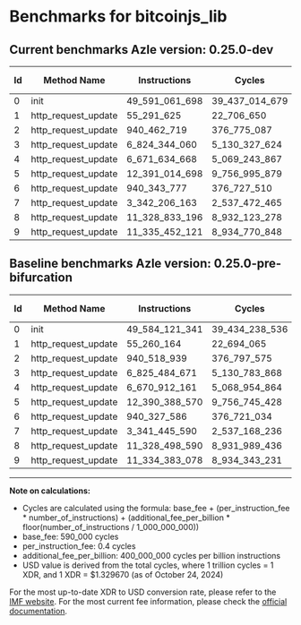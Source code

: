 # Benchmarks for bitcoinjs_lib

## Current benchmarks Azle version: 0.25.0-dev

| Id  | Method Name         | Instructions   | Cycles         | USD           | USD/Million Calls | Change                                |
| --- | ------------------- | -------------- | -------------- | ------------- | ----------------- | ------------------------------------- |
| 0   | init                | 49_591_061_698 | 39_437_014_679 | $0.0524382153 | $52_438.21        | <font color="red">+6_940_357</font>   |
| 1   | http_request_update | 55_291_625     | 22_706_650     | $0.0000301924 | $30.19            | <font color="red">+31_461</font>      |
| 2   | http_request_update | 940_462_719    | 376_775_087    | $0.0005009865 | $500.98           | <font color="green">-56_220</font>    |
| 3   | http_request_update | 6_824_344_060  | 5_130_327_624  | $0.0068216427 | $6_821.64         | <font color="green">-1_140_611</font> |
| 4   | http_request_update | 6_671_634_668  | 5_069_243_867  | $0.0067404215 | $6_740.42         | <font color="red">+722_507</font>     |
| 5   | http_request_update | 12_391_014_698 | 9_756_995_879  | $0.0129735847 | $12_973.58        | <font color="red">+626_128</font>     |
| 6   | http_request_update | 940_343_777    | 376_727_510    | $0.0005009233 | $500.92           | <font color="red">+16_191</font>      |
| 7   | http_request_update | 3_342_206_163  | 2_537_472_465  | $0.0033740010 | $3_374.00         | <font color="red">+760_573</font>     |
| 8   | http_request_update | 11_328_833_196 | 8_932_123_278  | $0.0118767764 | $11_876.77        | <font color="red">+334_606</font>     |
| 9   | http_request_update | 11_335_452_121 | 8_934_770_848  | $0.0118802968 | $11_880.29        | <font color="red">+1_069_043</font>   |

## Baseline benchmarks Azle version: 0.25.0-pre-bifurcation

| Id  | Method Name         | Instructions   | Cycles         | USD           | USD/Million Calls |
| --- | ------------------- | -------------- | -------------- | ------------- | ----------------- |
| 0   | init                | 49_584_121_341 | 39_434_238_536 | $0.0524345240 | $52_434.52        |
| 1   | http_request_update | 55_260_164     | 22_694_065     | $0.0000301756 | $30.17            |
| 2   | http_request_update | 940_518_939    | 376_797_575    | $0.0005010164 | $501.01           |
| 3   | http_request_update | 6_825_484_671  | 5_130_783_868  | $0.0068222494 | $6_822.24         |
| 4   | http_request_update | 6_670_912_161  | 5_068_954_864  | $0.0067400372 | $6_740.03         |
| 5   | http_request_update | 12_390_388_570 | 9_756_745_428  | $0.0129732517 | $12_973.25        |
| 6   | http_request_update | 940_327_586    | 376_721_034    | $0.0005009147 | $500.91           |
| 7   | http_request_update | 3_341_445_590  | 2_537_168_236  | $0.0033735965 | $3_373.59         |
| 8   | http_request_update | 11_328_498_590 | 8_931_989_436  | $0.0118765984 | $11_876.59        |
| 9   | http_request_update | 11_334_383_078 | 8_934_343_231  | $0.0118797282 | $11_879.72        |

---

**Note on calculations:**

-   Cycles are calculated using the formula: base_fee + (per_instruction_fee \* number_of_instructions) + (additional_fee_per_billion \* floor(number_of_instructions / 1_000_000_000))
-   base_fee: 590_000 cycles
-   per_instruction_fee: 0.4 cycles
-   additional_fee_per_billion: 400_000_000 cycles per billion instructions
-   USD value is derived from the total cycles, where 1 trillion cycles = 1 XDR, and 1 XDR = $1.329670 (as of October 24, 2024)

For the most up-to-date XDR to USD conversion rate, please refer to the [IMF website](https://www.imf.org/external/np/fin/data/rms_sdrv.aspx).
For the most current fee information, please check the [official documentation](https://internetcomputer.org/docs/current/developer-docs/gas-cost#execution).
